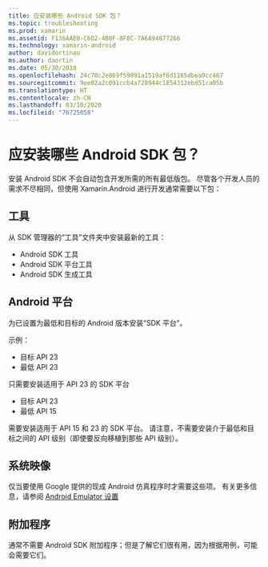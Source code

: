 ```yaml
---
title: 应安装哪些 Android SDK 包？
ms.topic: troubleshooting
ms.prod: xamarin
ms.assetid: F136AAE0-C6D2-4B0F-8F8C-7A6A94877266
ms.technology: xamarin-android
author: davidortinau
ms.author: daortin
ms.date: 05/30/2018
ms.openlocfilehash: 24c70c2e869f59091a1519af6d1165dbea9cc467
ms.sourcegitcommit: 9ee02a2c091ccb4a728944c1854312ebd51ca05b
ms.translationtype: HT
ms.contentlocale: zh-CN
ms.lasthandoff: 03/10/2020
ms.locfileid: "76725058"
---
```

# <a name="which-android-sdk-packages-should-i-install"></a>应安装哪些 Android SDK 包？

安装 Android SDK 不会自动包含开发所需的所有最低版包。 尽管各个开发人员的需求不尽相同，但使用 Xamarin.Android 进行开发通常需要以下包：

## <a name="tools"></a>工具

从 SDK 管理器的“工具”文件夹中安装最新的工具：

- Android SDK 工具
- Android SDK 平台工具
- Android SDK 生成工具

## <a name="android-platforms"></a>Android 平台

为已设置为最低和目标的 Android 版本安装“SDK 平台”。

示例：

- 目标 API 23
- 最低 API 23

只需要安装适用于 API 23 的 SDK 平台

- 目标 API 23
- 最低 API 15

需要安装适用于 API 15 和 23 的 SDK 平台。 请注意，不需要安装介于最低和目标之间的 API 级别（即使要反向移植到那些 API 级别）。

## <a name="system-images"></a>系统映像

仅当要使用 Google 提供的现成 Android 仿真程序时才需要这些项。 有关更多信息，请参阅 [Android Emulator 设置](~/android/get-started/installation/android-emulator/index.md)

## <a name="extras"></a>附加程序
通常不需要 Android SDK 附加程序；但是了解它们很有用，因为根据用例，可能会需要它们。
